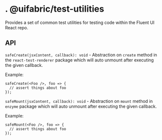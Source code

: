 # . @uifabric/test-utilities

Provides a set of common test utilities for testing code within the Fluent UI React repo.

## API

`safeCreate(jsxContent, callback): void` - Abstraction on `create` method in the `react-test-renderer` package which
will auto unmount after executing the given callback.

Example:

```tsx
safeCreate(<Foo />, foo => {
  // assert things about foo
});
```

`safeMount(jsxContent, callback): void` - Abstraction on `mount` method in `enzyme` package which
will auto unmount after executing the given callback.

Example:

```tsx
safeMount(<Foo />, foo => {
  // assert things about foo
});
```
